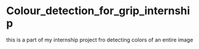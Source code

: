 # Colour_detection_for_grip_internship
this is a part of my internship project fro detecting colors of an entire image
